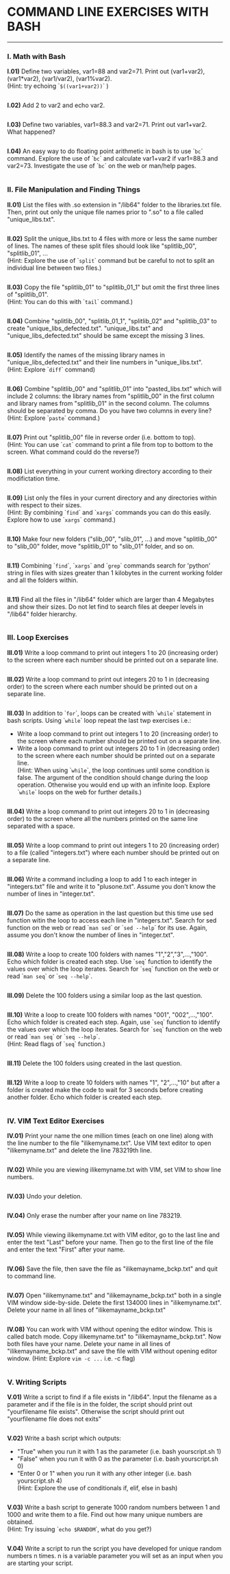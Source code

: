 
# COMMAND LINE EXERCISES WITH BASH
<hr>

### I. Math with Bash

**I.01)** Define two variables, var1=88 and var2=71. Print out (var1+var2), (var1*var2), (var1/var2), (var1%var2).<br>
(Hint: try echoing \``$((var1+var2))`\`      )


```bash

```

**I.02)** Add 2 to var2 and echo var2.


```bash

```

**I.03)** Define two variables, var1=88.3 and var2=71. Print out var1+var2. What happened?


```bash

```

**I.04)** An easy way to do floating point arithmetic in bash is to use \``bc`\` command. Explore the use of \``bc`\` and calculate var1+var2 if var1=88.3 and var2=73. Investigate the use of \``bc`\` on the web or man/help pages.


```bash

```

### II. File Manipulation and Finding Things

**II.01)** List the files with .so extension in "/lib64" folder to the libraries.txt file. Then, print out only the unique file names prior to ".so" to a file called "unique_libs.txt".


```bash

```

**II.02)** Split the unique_libs.txt to 4 files with more or less the same number of lines. The names of these split files should look like "splitlib_00", "splitlib_01", ... <br>
(Hint: Explore the use of \``split`\` command but be careful to not to split an individual line between two files.)


```bash

```

**II.03)** Copy the file "splitlib_01" to "splitlib_01_1" but omit the first three lines of "splitlib_01". <br>
(Hint: You can do this with \``tail`\` command.)


```bash

```

**II.04)** Combine "splitlib_00", "splitlib_01_1", "splitlib_02" and "splitlib_03" to create "unique_libs_defected.txt". "unique_libs.txt" and "unique_libs_defected.txt" should be same except the missing 3 lines.


```bash

```

**II.05)** Identify the names of the missing library names in "unique_libs_defected.txt" and their line numbers in "unique_libs.txt".<br>
(Hint: Explore \``diff`\` command)



```bash

```

**II.06)** Combine "splitlib_00" and "splitlib_01" into "pasted_libs.txt" which will include 2 columns: the library names from "splitlib_00" in the first column and library names from "splitlib_01" in the second column. The columns should be separated by comma. Do you have two columns in every line? <br>
(Hint: Explore \``paste`\` command.)


```bash

```

**II.07)** Print out "splitlib_00" file in reverse order (i.e. bottom to top). <br>
(Hint: You can use \``cat`\` command to print a file from top to bottom to the screen. What command could do the reverse?)


```bash

```

**II.08)** List everything in your current working directory according to their modifictation time.


```bash

```

**II.09)** List only the files in your current directory and any directories within with respect to their sizes. <br>
(Hint: By combining \``find`\` and \``xargs`\` commands you can do this easily. Explore how to use  \``xargs`\` command.)


```bash

```

**II.10)** Make four new folders ("slib_00", "slib_01", ...) and move "splitlib_00" to "slib_00" folder, move "splitlib_01" to "slib_01" folder, and so on.


```bash

```

**II.11)** Combining \``find`\`, \``xargs`\` and \``grep`\` commands search for 'python' string in files with sizes greater than 1 kilobytes in the current working folder and all the folders within.


```bash

```

**II.11)** Find all the files in "/lib64" folder which are larger than 4 Megabytes and show their sizes.  Do not let find to search files at deeper levels in "/lib64" folder hierarchy.


```bash

```

### III. Loop Exercises

**III.01)** Write a loop command to print out integers 1 to 20 (increasing order) to the screen where each number should be printed out on a separate line.


```bash

```

**III.02)** Write a loop command to print out integers 20 to 1 in (decreasing order) to the screen where each number should be printed out on a separate line.


```bash

```

**III.03)** In addition to \``for`\`, loops can be created with \``while`\` statement in bash scripts. Using \``while`\` loop  repeat the last twp exercises i.e.:
- Write a loop command to print out integers 1 to 20 (increasing order) to the screen where each number should be printed out on a separate line.
- Write a loop command to print out integers 20 to 1 in (decreasing order) to the screen where each number should be printed out on a separate line.<br>
(Hint: When using  \``while`\`, the loop continues until some condition is false. The argument of the condition should change during the loop operation. Otherwise you would end up with an infinite loop. Explore \``while`\` loops on the web for further details.)


```bash

```

**III.04)** Write a loop command to print out integers 20 to 1 in (decreasing order) to the screen where all the numbers printed on the same line separated with a space.


```bash

```

**III.05)** Write a loop command to print out integers 1 to 20 (increasing order) to a file (called "integers.txt") where each number should be printed out on a separate line.


```bash

```

**III.06)** Write a command including a loop to add 1 to each integer in "integers.txt" file and write it to "plusone.txt". Assume you don't know the number of lines in "integer.txt".


```bash

```

**III.07)** Do the same as operation in the last question  but this time use sed function witin the loop to access each line in "integers.txt". Search for sed function on the web or read \``man sed`\` or \``sed --help`\` for its use. Again, assume you don't know the number of lines in "integer.txt".


```bash

```

**III.08)** Write a loop to create 100 folders with names "1","2","3",...,"100". Echo which folder is created each step. Use \``seq`\` function to identify the values over which the loop iterates. Search for \``seq`\` function on the web or read \``man seq`\` or \``seq --help`\`.


```bash

```

**III.09)** Delete the 100 folders using a similar loop as the last question.


```bash

```

**III.10)** Write a loop to create 100 folders with names "001", "002",...,"100". Echo which folder is created each step. Again, use \``seq`\` function to identify the values over which the loop iterates. Search for \``seq`\` function  on the web or read \``man seq`\` or \``seq --help`\`. <br>
(Hint: Read flags of \``seq`\` function.)


```bash

```

**III.11)** Delete the 100 folders using created in the last question.


```bash

```

**III.12)** Write a loop to create 10 folders with names "1", "2",...,"10" but after a folder is created make the code to wait for 3 seconds before creating another folder. Echo which folder is created each step.


```bash

```

### IV. VIM Text Editor Exercises

**IV.01)** Print your name the one million times (each on one line) along with the line number to the file "ilikemyname.txt". Use VIM text editor to open "ilikemyname.txt" and delete the line 783219th line.


```bash

```

**IV.02)** While you are viewing ilikemyname.txt with VIM, set VIM to show line numbers.


```bash

```

**IV.03)** Undo your deletion.


```bash

```

**IV.04)** Only erase the number after your name on line 783219.


```bash

```

**IV.05)** While viewing ilikemyname.txt with VIM editor, go to the last line and enter the text "Last" before your name. Then go to the first line of the file and enter the text "First" after your name.


```bash

```

**IV.06)** Save the file, then save the file as "ilikemayname_bckp.txt" and quit to command line.


```bash

```

**IV.07)** Open "ilikemyname.txt" and "ilikemayname_bckp.txt" both in a single VIM window side-by-side. Delete the first 134000 lines in "ilikemyname.txt". Delete your name in all lines of "ilikemayname_bckp.txt"


```bash

```

**IV.08)** You can work with VIM without opening the editor window. This is called batch mode. Copy ilikemyname.txt" to "ilikemayname_bckp.txt". Now both files have your name. Delete your name in all lines of "ilikemayname_bckp.txt" and save the file with VIM without opening editor window.
(Hint: Explore `vim -c ...` i.e. -c flag)


```bash

```

### V. Writing Scripts

**V.01)** Write a script to find if a file exists in "/lib64". Input the filename as a parameter and if the file is in the folder, the script should print out "yourfilename file exists". Otherwise the script should print out "yourfilename file does not exits"


```bash

```

**V.02)** Write a bash script which outputs:<br>
 - "True" when you run it with 1 as the parameter (i.e. bash yourscript.sh 1) <br>
 - "False" when you run it with 0 as the parameter (i.e. bash yourscript.sh 0) <br>
 - "Enter 0 or 1" when you run it with any other integer (i.e. bash yourscript.sh 4) <br>
(Hint: Explore the use of conditionals if, elif, else in bash)


```bash

```

**V.03)** Write a bash script to generate 1000 random numbers between 1 and 1000 and write them to a file. Find out how many unique numbers are obtained. <br>
(Hint: Try issuing \``echo $RANDOM`\`, what do you get?)


```bash

```

**V.04)** Write a script to run the script you have developed for unique random numbers n times. n is a variable parameter you will set as an input when you are starting your script.


```bash

```
